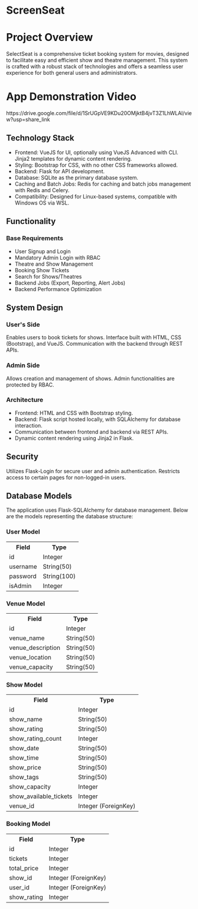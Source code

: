 # ScreenSeat

<h1>Project Overview</h1>
<p>SelectSeat is a comprehensive ticket booking system for movies, designed to facilitate easy and efficient show and theatre management. This system is crafted with a robust stack of technologies and offers a seamless user experience for both general users and administrators.</p>

<h1>App Demonstration Video</h1>
<a>https://drive.google.com/file/d/1SrUGpVE9KDu20OMjktB4jvT3Z1LhWLAl/view?usp=share_link</a>

<h2>Technology Stack</h2>
<ul>
    <li>Frontend: VueJS for UI, optionally using VueJS Advanced with CLI. Jinja2 templates for dynamic content rendering.</li>
    <li>Styling: Bootstrap for CSS, with no other CSS frameworks allowed.</li>
    <li>Backend: Flask for API development.</li>
    <li>Database: SQLite as the primary database system.</li>
    <li>Caching and Batch Jobs: Redis for caching and batch jobs management with Redis and Celery.</li>
    <li>Compatibility: Designed for Linux-based systems, compatible with Windows OS via WSL.</li>
</ul>

<h2>Functionality</h2>
<h3>Base Requirements</h3>
<ul>
    <li>User Signup and Login</li>
    <li>Mandatory Admin Login with RBAC</li>
    <li>Theatre and Show Management</li>
    <li>Booking Show Tickets</li>
    <li>Search for Shows/Theatres</li>
    <li>Backend Jobs (Export, Reporting, Alert Jobs)</li>
    <li>Backend Performance Optimization</li>
</ul>

<h2>System Design</h2>
<h3>User's Side</h3>
<p>Enables users to book tickets for shows. Interface built with HTML, CSS (Bootstrap), and VueJS. Communication with the backend through REST APIs.</p>
<h3>Admin Side</h3>
<p>Allows creation and management of shows. Admin functionalities are protected by RBAC.</p>

<h3>Architecture</h3>
<ul>
    <li>Frontend: HTML and CSS with Bootstrap styling.</li>
    <li>Backend: Flask script hosted locally, with SQLAlchemy for database interaction.</li>
    <li>Communication between frontend and backend via REST APIs.</li>
    <li>Dynamic content rendering using Jinja2 in Flask.</li>
</ul>

<h2>Security</h2>
<p>Utilizes Flask-Login for secure user and admin authentication. Restricts access to certain pages for non-logged-in users.</p>

<h2>Database Models</h2>
<p>The application uses Flask-SQLAlchemy for database management. Below are the models representing the database structure:</p>

<h3>User Model</h3>
<table>
    <tr><th>Field</th><th>Type</th></tr>
    <tr><td>id</td><td>Integer</td></tr>
    <tr><td>username</td><td>String(50)</td></tr>
    <tr><td>password</td><td>String(100)</td></tr>
    <tr><td>isAdmin</td><td>Integer</td></tr>
</table>

<h3>Venue Model</h3>
<table>
    <tr><th>Field</th><th>Type</th></tr>
    <tr><td>id</td><td>Integer</td></tr>
    <tr><td>venue_name</td><td>String(50)</td></tr>
    <tr><td>venue_description</td><td>String(50)</td></tr>
    <tr><td>venue_location</td><td>String(50)</td></tr>
    <tr><td>venue_capacity</td><td>String(50)</td></tr>
</table>

<h3>Show Model</h3>
<table>
    <tr><th>Field</th><th>Type</th></tr>
    <tr><td>id</td><td>Integer</td></tr>
    <tr><td>show_name</td><td>String(50)</td></tr>
    <tr><td>show_rating</td><td>String(50)</td></tr>
    <tr><td>show_rating_count</td><td>Integer</td></tr>
    <tr><td>show_date</td><td>String(50)</td></tr>
    <tr><td>show_time</td><td>String(50)</td></tr>
    <tr><td>show_price</td><td>String(50)</td></tr>
    <tr><td>show_tags</td><td>String(50)</td></tr>
    <tr><td>show_capacity</td><td>Integer</td></tr>
    <tr><td>show_available_tickets</td><td>Integer</td></tr>
    <tr><td>venue_id</td><td>Integer (ForeignKey)</td></tr>
</table>

<h3>Booking Model</h3>
<table>
    <tr><th>Field</th><th>Type</th></tr>
    <tr><td>id</td><td>Integer</td></tr>
    <tr><td>tickets</td><td>Integer</td></tr>
    <tr><td>total_price</td><td>Integer</td></tr>
    <tr><td>show_id</td><td>Integer (ForeignKey)</td></tr>
    <tr><td>user_id</td><td>Integer (ForeignKey)</td></tr>
    <tr><td>show_rating</td><td>Integer</td></tr>
</table>
